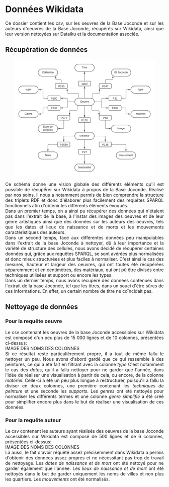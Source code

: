 # Données Wikidata

<div align="justify">
  
Ce dossier contient les csv, sur les oeuvres de la Base Joconde et sur les auteurs d'oeuvres de la Base Joconde, récupérés sur Wikidata, ainsi que leur version nettoyées sur Dataiku et la documentation associée.

## Récupération de données
<p align="center" class="float">

  <img src="/images/structurationRDFWikidata.png" width="450"/>

  </p>
  
Ce schéma donne une vision globale des différents éléments qu'il est possible de récupếrer sur Wikidata à propos de la Base Joconde. Réalisé par nos soins, il nous a notamment permis de bien comprendre la structure des triplets RDF et donc d'élaborer plus facilement des requêtes SPARQL fonctionnels afin d'obtenir les différents éléments évoqués. </br>
Dans un premier temps, on a ainsi pu récupérer des données qui n'étaient pas dans l'extrait de la base, à l'instar des images des oeuvres et de leur genre artistiques ainsi que des données sur les auteurs des oeuvres, tels que les dates et lieux de naissance et de morts et les mouvements caractéristiques des auteurs. </br>
Dans un second temps, face aux différentes données peu manipulables dans l'extrait de la base Joconde à nettoyer, dû à leur importance et la variété de structure des cellules, nous avons décidé de récupérer certaines données qui, grâce aux requêtes SPARQL, se sont avérées plus normalisées et donc mieux structurées et plus faciles à normaliser. C'est ainsi le cas des mesures, hauteur et largeur des oeuvres, qui ont toutes été récupérées séparemment et en centimètres, des matériaux, qui ont pû être divisés entre techniques utilisées et support ou encore les types.</br>
Dans un dernier temps, nous avons récupéré des données contenues dans l'extrait de la base Joconde, tel que les titres, dans un souci d'être sûres de ces informations. En effet, un certain nombre de titre ne coïncidait pas.</br>
## Nettoyage de données
### Pour la requête oeuvre
Le csv contenant les oeuvres de la base Joconde accessibles sur Wikidata est composé d'un peu plus de 15 000 lignes et de 10 colonnes, présentées ci-dessus:</br>
IMAGE DES NOMS DES COLONNES</br>
Si ce résultat reste particulièrement propre, il a tout de même fallu le nettoyer un peu. Nous avons d'abord gardé que ce qui ressemble à des peintures, ce qui a été fait en filtrant avec la colonne _type_ C'est notamment le cas des _dates_, qu'il a fallu nettoyer pour ne garder que l'année, dans l'idée de réaliser une visualisation à partir de cela, ou encore, de la colonne _matériel_. Celle-ci a été un peu plus longue à restructurer, puisqu'il a fallu la diviser en deux colonnes, une première contenant les _techniques de peinture_ et une seconde les _supports_. Les _genres_ ont été nettoyés pour normaliser les différents termes et une colonne _genre simplifié_ a été créé pour simplifier encore plus dans le but de réaliser une visualisation de ces données.
### Pour la requête auteur
Le csv contenant les auteurs ayant réalisés des oeuvres de la base Joconde accessibles sur Wikidata est composé de 500 lignes et de 6 colonnes, présentées ci-dessus:</br>
IMAGE DES NOMS DES COLONNES</br>
Là aussi, le fait d'avoir réquêté assez précisemment dans Wikidata a permis d'obtenir des données assez propres et ne nécessitant pas trop de travail de nettoyage. Les _dates de naissance et de mort_ ont été nettoyé pour ne garder également que l'année. Les _lieux de naissance et de mort_ ont été nettoyés dans le but de garder uniquement les noms de villes et non plus les quartiers. Les _mouvements_ ont été normalisés.

</div>
